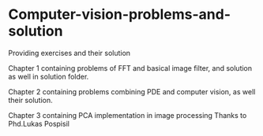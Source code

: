 # Computer-vision-problems-and-solution
Providing exercises and their solution

Chapter 1 containing problems of FFT and basical image filter, and solution as well in solution folder.

Chapter 2 containing problems combining PDE and computer vision, as well their solution. 

Chapter 3 containing PCA implementation in image processing Thanks to Phd.Lukas Pospisil
